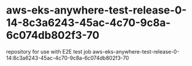 # aws-eks-anywhere-test-release-0-14-8c3a6243-45ac-4c70-9c8a-6c074db802f3-70
repository for use with E2E test job aws-eks-anywhere-test-release-0-14:8c3a6243-45ac-4c70-9c8a-6c074db802f3-70
